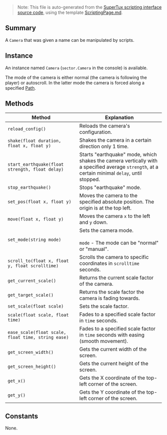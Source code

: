 > Note: This file is auto-generated from the [SuperTux scripting interface source code](https://github.com/SuperTux/supertux/tree/master/src/scripting), using the template [ScriptingPage.md](https://github.com/SuperTux/wiki/tree/master/templates/ScriptingPage.md).

Summary
-------

A `Camera` that was given a name can be manipulated by scripts.

Instance
--------

An instance named `Camera` (`sector.Camera` in the console) is available.

The mode of the camera is either normal (the camera is following the player) or autoscroll. In the latter mode the camera is forced along a specified [Path](https://github.com/SuperTux/supertux/wiki/ScriptingPath). 

Methods
-------

Method | Explanation
-------|-------
`reload_config()` | Reloads the camera's configuration. 
`shake(float duration, float x, float y)` | Shakes the camera in a certain direction only 1 time. 
`start_earthquake(float strength, float delay)` | Starts "earthquake" mode, which shakes the camera vertically with a specified average `strength`, at a certain minimal `delay`, until stopped. 
`stop_earthquake()` | Stops "earthquake" mode. 
`set_pos(float x, float y)` | Moves the camera to the specified absolute position. The origin is at the top left. 
`move(float x, float y)` | Moves the camera `x` to the left and `y` down. 
`set_mode(string mode)` | Sets the camera mode. <br /><br /> `mode` - The mode can be "normal" or "manual". 
`scroll_to(float x, float y, float scrolltime)` | Scrolls the camera to specific coordinates in `scrolltime` seconds. 
`get_current_scale()` | Returns the current scale factor of the camera. 
`get_target_scale()` | Returns the scale factor the camera is fading towards. 
`set_scale(float scale)` | Sets the scale factor. 
`scale(float scale, float time)` | Fades to a specified scale factor in `time` seconds. 
`ease_scale(float scale, float time, string ease)` | Fades to a specified scale factor in `time` seconds with easing (smooth movement). 
`get_screen_width()` | Gets the current width of the screen. 
`get_screen_height()` | Gets the current height of the screen. 
`get_x()` | Gets the X coordinate of the top-left corner of the screen. 
`get_y()` | Gets the Y coordinate of the top-left corner of the screen. 


Constants
---------

None.
